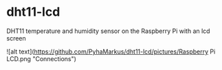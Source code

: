 # dht11-lcd
DHT11 temperature and humidity sensor on the Raspberry Pi with an lcd screen

![alt text](https://github.com/PyhaMarkus/dht11-lcd/pictures/Raspberry Pi LCD.png "Connections")
